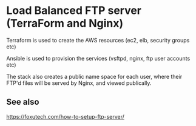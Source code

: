# Load Balanced FTP server (TerraForm and Nginx)

Terraform is used to create the AWS resources (ec2, elb, security groups etc)

Ansible is used to provision the services (vsftpd, nginx, ftp user accounts etc)

The stack also creates a public name space for each user, where their FTP'd files will be served by Nginx, and viewed publically.

## See also

https://foxutech.com/how-to-setup-ftp-server/
